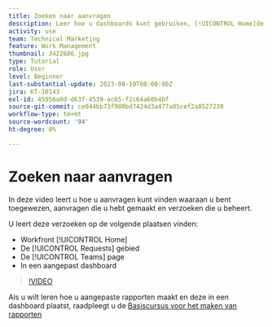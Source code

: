 ```yaml
---
title: Zoeken naar aanvragen
description: Leer hoe u dashboards kunt gebruiken, [!UICONTROL Home]de [!UICONTROL Requests] en de [!UICONTROL Teams] pagina om inkomende verzoeken te vinden die door een verzoekrij worden gemaakt.
activity: use
team: Technical Marketing
feature: Work Management
thumbnail: 3422686.jpg
type: Tutorial
role: User
level: Beginner
last-substantial-update: 2023-08-10T00:00:00Z
jira: KT-10143
exl-id: 45956a0d-d63f-4539-ac65-f2c64a60b4bf
source-git-commit: ce044bb73f980bd7424d3a477a05cef2a8527230
workflow-type: tm+mt
source-wordcount: '94'
ht-degree: 0%

---
```


# Zoeken naar aanvragen

In deze video leert u hoe u aanvragen kunt vinden waaraan u bent toegewezen, aanvragen die u hebt gemaakt en verzoeken die u beheert.

U leert deze verzoeken op de volgende plaatsen vinden:

* Workfront [!UICONTROL Home]
* De [!UICONTROL Requests] gebied
* De [!UICONTROL Teams] page
* In een aangepast dashboard


>[!VIDEO](https://video.tv.adobe.com/v/3422686/?quality=12&learn=on)

Als u wilt leren hoe u aangepaste rapporten maakt en deze in een dashboard plaatst, raadpleegt u de [Basiscursus voor het maken van rapporten](https://experienceleague.adobe.com/docs/workfront-course-map/using/learning-programs/basic-report-creation-program.html)

